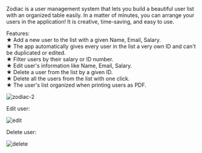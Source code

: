   Zodiac is a user management system that lets you build a beautiful user list with an organized table easily. In a matter of minutes, you can arrange your users in the application! It is creative, time-saving, and easy to use.
 
 Features:<br />
★ Add a new user to the list with a given Name, Email, Salary.<br />
★ The app automatically gives every user in the list a very own ID and can't be duplicated or edited.<br />
★ Filter users by their salary or ID number.<br />
★ Edit user's information like Name, Email, Salary.<br />
★ Delete a user from the list by a given ID.<br />
★ Delete all the users from the list with one click.<br />
★ The user's list organized when printing users as PDF.<br />

<img src="https://i.ibb.co/HN7rRkj/zodiac-2.png" alt="zodiac-2" border="0"><br />

Edit user:<br />

<img src="https://i.ibb.co/tK8bwBc/edit.png" alt="edit" border="0"><br />

Delete user:<br />

<img src="https://i.ibb.co/zr9nPy8/delete.png" alt="delete" border="0"><br />
